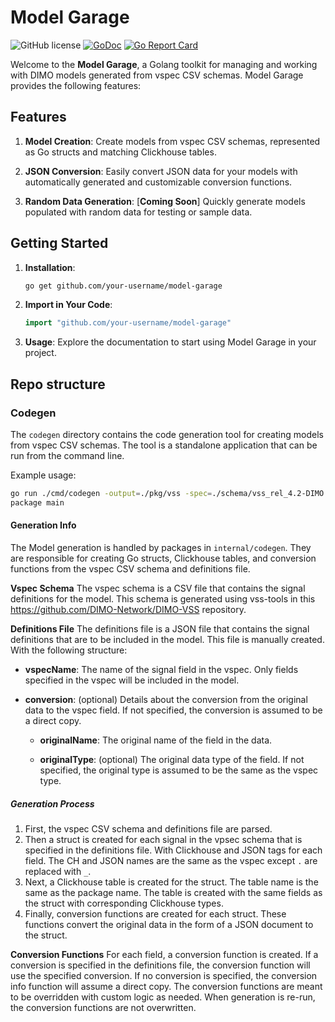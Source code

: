 # Model Garage

![GitHub license](https://img.shields.io/badge/license-Apache%202.0-blue.svg)
[![GoDoc](https://godoc.org/github.com/DIMO-Network/model-garage?status.svg)](https://godoc.org/github.com/DIMO-Network/model-garage)
[![Go Report Card](https://goreportcard.com/badge/github.com/DIMO-Network/model-garage)](https://goreportcard.com/report/github.com/DIMO-Network/model-garage)

Welcome to the **Model Garage**, a Golang toolkit for managing and working with DIMO models generated from vspec CSV schemas. Model Garage provides the following features:

## Features

1. **Model Creation**: Create models from vspec CSV schemas, represented as Go structs and matching Clickhouse tables.

2. **JSON Conversion**: Easily convert JSON data for your models with automatically generated and customizable conversion functions.

3. **Random Data Generation**: [**Coming Soon**] Quickly generate models populated with random data for testing or sample data.

## Getting Started

1. **Installation**:

   ```bash
   go get github.com/your-username/model-garage
   ```

2. **Import in Your Code**:

   ```go
   import "github.com/your-username/model-garage"
   ```

3. **Usage**:
   Explore the documentation to start using Model Garage in your project.

## Repo structure

### Codegen

The `codegen` directory contains the code generation tool for creating models from vspec CSV schemas. The tool is a standalone application that can be run from the command line.

Example usage:

```bash
go run ./cmd/codegen -output=./pkg/vss -spec=./schema/vss_rel_4.2-DIMO.csv -definitions=./schema/definitions.json -package=vss
package main
```

#### Generation Info

The Model generation is handled by packages in `internal/codegen`. They are responsible for creating Go structs, Clickhouse tables, and conversion functions from the vspec CSV schema and definitions file.

**Vspec Schema** The vspec schema is a CSV file that contains the signal definitions for the model. This schema is generated using vss-tools in this https://github.com/DIMO-Network/DIMO-VSS repository.

**Definitions File** The definitions file is a JSON file that contains the signal definitions that are to be included in the model. This file is manually created. With the following structure:

- **vspecName**: The name of the signal field in the vspec. Only fields specified in the vspec will be included in the model.

- **conversion**: (optional) Details about the conversion from the original data to the vspec field. If not specified, the conversion is assumed to be a direct copy.

  - **originalName**: The original name of the field in the data.

  - **originalType**: (optional) The original data type of the field. If not specified, the original type is assumed to be the same as the vspec type.

##### Generation Process

1. First, the vspec CSV schema and definitions file are parsed.
2. Then a struct is created for each signal in the vpsec schema that is specified in the definitions file. With Clickhouse and JSON tags for each field. The CH and JSON names are the same as the vspec except `.` are replaced with `_`.
3. Next, a Clickhouse table is created for the struct. The table name is the same as the package name. The table is created with the same fields as the struct with corresponding Clickhouse types.
4. Finally, conversion functions are created for each struct. These functions convert the original data in the form of a JSON document to the struct.

**Conversion Functions**
For each field, a conversion function is created. If a conversion is specified in the definitions file, the conversion function will use the specified conversion. If no conversion is specified, the conversion info function will assume a direct copy. The conversion functions are meant to be overridden with custom logic as needed. When generation is re-run, the conversion functions are not overwritten.
